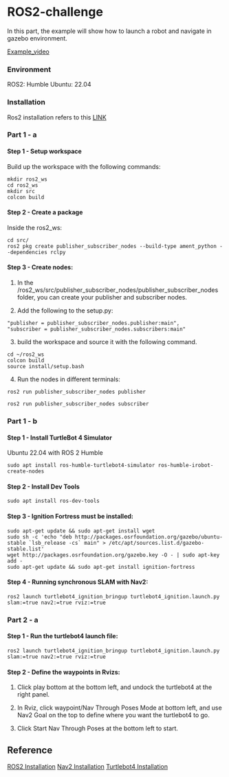 # ROS2-challenge
In this part, the example will show how to launch a robot and navigate in gazebo environment.

[Example_video](https://youtu.be/2Wvg0Y5iKvc)

### Environment

ROS2: Humble
Ubuntu: 22.04

### Installation

Ros2 installation refers to this [LINK](https://docs.ros.org/en/humble/Installation.html)

### Part 1 - a

#### Step 1 - Setup workspace

Build up the workspace with the following commands:

````
mkdir ros2_ws
cd ros2_ws
mkdir src
colcon build
````

#### Step 2 - Create a package 
Inside the ros2_ws:
````
cd src/
ros2 pkg create publisher_subscriber_nodes --build-type ament_python --dependencies rclpy
````

#### Step 3 - Create nodes:

1. In the /ros2_ws/src/publisher_subscriber_nodes/publisher_subscriber_nodes folder, you can create your publisher and subscriber nodes.

2. Add the following to the setup.py:

````
"publisher = publisher_subscriber_nodes.publisher:main",
"subscriber = publisher_subscriber_nodes.subscribers:main"
````

3. build the workspace and source it with the following command.
````
cd ~/ros2_ws
colcon build
source install/setup.bash
````

4. Run the nodes in different terminals:

````
ros2 run publisher_subscriber_nodes publisher
````
````
ros2 run publisher_subscriber_nodes subscriber
````

### Part 1 - b

#### Step 1 -  Install TurtleBot 4 Simulator

Ubuntu 22.04 with ROS 2 Humble

````
sudo apt install ros-humble-turtlebot4-simulator ros-humble-irobot-create-nodes
````

#### Step 2 - Install Dev Tools

````
sudo apt install ros-dev-tools
````


#### Step 3 - Ignition Fortress must be installed:

````
sudo apt-get update && sudo apt-get install wget
sudo sh -c 'echo "deb http://packages.osrfoundation.org/gazebo/ubuntu-stable `lsb_release -cs` main" > /etc/apt/sources.list.d/gazebo-stable.list'
wget http://packages.osrfoundation.org/gazebo.key -O - | sudo apt-key add -
sudo apt-get update && sudo apt-get install ignition-fortress
````


#### Step 4 - Running synchronous SLAM with Nav2:

````
ros2 launch turtlebot4_ignition_bringup turtlebot4_ignition.launch.py slam:=true nav2:=true rviz:=true
````

### Part 2 - a

#### Step 1 -  Run the turtlebot4 launch file:

````
ros2 launch turtlebot4_ignition_bringup turtlebot4_ignition.launch.py slam:=true nav2:=true rviz:=true
````

#### Step 2 -  Define the waypoints in Rvizs:

1. Click play bottom at the bottom left, and undock the turtlebot4 at the right panel.

2. In Rviz, click waypoint/Nav Through Poses Mode at bottom left, and use Nav2 Goal on the top to define where you want the turtlebot4 to go.

3. Click Start Nav Through Poses at the bottom left to start.

## Reference

[ROS2 Installation](https://docs.ros.org/en/humble/Installation.html)
[Nav2 Installation](https://docs.nav2.org/getting_started/index.html#installation)
[Turtlebot4 Installation](https://turtlebot.github.io/turtlebot4-user-manual/software/turtlebot4_simulator.html)






